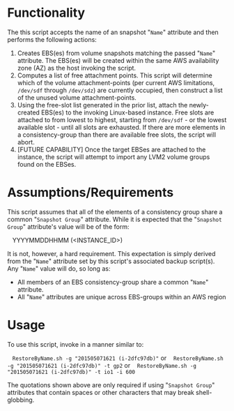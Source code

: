 # Functionality
The this script accepts the name of an snapshot "`Name`" attribute and then performs the following actions:

1. Creates EBS(es) from volume snapshots matching the passed "`Name`" attribute. The EBS(es) will be created within the same AWS availability zone (AZ) as the host invoking the script.
2. Computes a list of free attachment points. This script will determine which of the volume attachment-points (per current AWS limitations, `/dev/sdf` through `/dev/sdz`) are currently occupied, then construct a list of the unused volume attachment-points.
3. Using the free-slot list generated in the prior list, attach the newly-created EBS(es) to the invoking Linux-based instance. Free slots are attached to from lowest to highest, starting from `/dev/sdf` - or the lowest available slot - until all slots are exhausted. If there are more elements in a consistency-group than there are available free slots, the script will abort.
4. [FUTURE CAPABILITY] Once the target EBSes are attached to the instance, the script will attempt to import any LVM2 volume groups found on the EBSes.


# Assumptions/Requirements
This script assumes that all of the elements of a consistency group share a common "`Snapshot Group`" attribute. While it is expected that the "`Snapshot Group`" attribute's value will be of the form:

&nbsp;&nbsp;&nbsp;YYYYMMDDHHMM (<INSTANCE_ID>)

It is not, however, a hard requirement. This expectation is simply derived from the "`Name`" attribute set by this script's associated backup script(s). Any "`Name`" value will do, so long as:
- All members of an EBS consistency-group share a common "`Name`" attribute.
- All "`Name`" attributes are unique across EBS-groups within an AWS region

# Usage
To use this script, invoke in a manner similar to:

&nbsp;&nbsp;&nbsp;`RestoreByName.sh -g "201505071621 (i-2dfc97db)"`
or
&nbsp;&nbsp;&nbsp;`RestoreByName.sh -g "201505071621 (i-2dfc97db)" -t gp2`
or
&nbsp;&nbsp;&nbsp;`RestoreByName.sh -g "201505071621 (i-2dfc97db)" -t io1 -i 600`

The quotations shown above are only required if using "`Snapshot Group`" attributes that contain spaces or other characters that may break shell-globbing.
